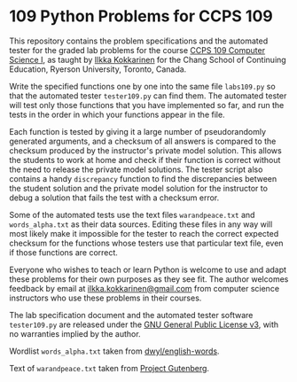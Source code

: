 # 109 Python Problems for CCPS 109

This repository contains the problem specifications and the automated tester for the graded lab problems for the course [CCPS 109 Computer Science I](https://docs.google.com/document/d/1xj3_jehCEMB0las9o6OWgDFB8HuC47hCVYW4UNByFGo/edit?usp=sharing), as taught by [Ilkka Kokkarinen](http://www.scs.ryerson.ca/~ikokkari/) for the Chang School of Continuing Education, Ryerson University, Toronto, Canada.

Write the specified functions one by one into the same file `labs109.py` so that the automated tester `tester109.py` can find them. The automated tester will test only those functions that you have implemented so far, and run the tests in the order in which your functions appear in the file.

Each function is tested by giving it a large number of pseudorandomly generated arguments, and a checksum of all answers is compared to the checksum produced by the instructor's private model solution. This allows the students to work at home and check if their function is correct without the need to release the private model solutions. The tester script also contains a handy `discrepancy` function to find the discrepancies between the student solution and the private model solution for the instructor to debug a solution that fails the test with a checksum error.

Some of the automated tests use the text files `warandpeace.txt` and `words_alpha.txt` as their data sources. Editing these files in any way will most likely make it impossible for the tester to reach the correct expected checksum for the functions whose testers use that particular text file, even if those functions are correct.

Everyone who wishes to teach or learn Python is welcome to use and adapt these problems for their own purposes as they see fit. The author welcomes feedback by email at ilkka.kokkarinen@gmail.com from computer science instructors who use these problems in their courses.

The lab specification document and the automated tester software `tester109.py` are released under the [GNU General Public License v3](https://www.gnu.org/licenses/gpl-3.0.txt), with no warranties implied by the author.

Wordlist `words_alpha.txt` taken from [dwyl/english-words](https://github.com/dwyl/english-words).

Text of `warandpeace.txt` taken from [Project Gutenberg](http://www.gutenberg.org/ebooks/2600).

